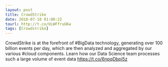 ```yaml
---
layout: post
title: CrowdStrike
date: 2018-07-18 01:00:22
tourl: http://t.co/ULWFfruGKw
tags: [Crowdstrike]
---
```

CrowdStrike is at the forefront of #BigData technology, generating over 100 billion events per day, which are then analyzed and aggregated by our various #cloud components. Learn how our Data Science team processes such a large volume of event data https://t.co/6npqDbpj5z